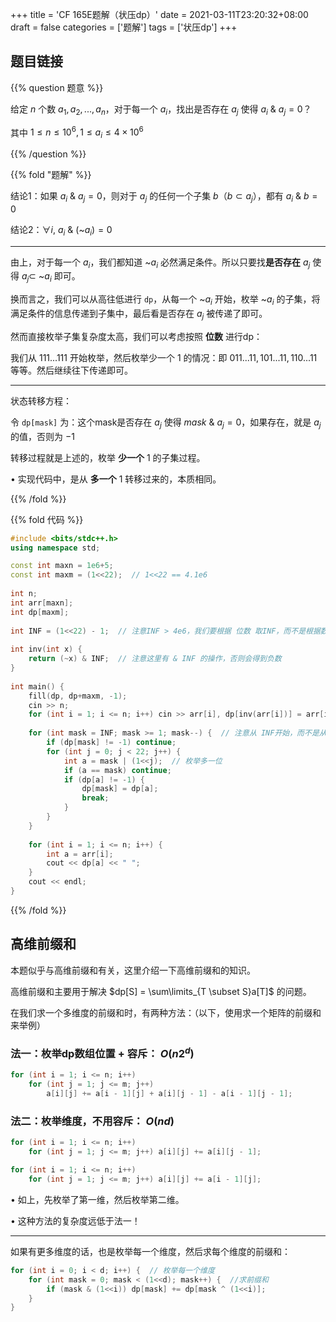 +++
title = 'CF 165E题解（状压dp）'
date = 2021-03-11T23:20:32+08:00
draft = false
categories = ['题解']
tags = ['状压dp']
+++

## 题目链接

{{% question 题意 %}}

给定 $n$ 个数 $a_1,a_2,...,a_n$，对于每一个 $a_i$，找出是否存在 $a_j$ 使得 $a_i$ & $a_j = 0$？

其中 $1 \leq n \leq 10^6, 1 \leq a_i \leq 4\times10^6$

{{% /question %}}


{{% fold "题解" %}}

结论1：如果 $a_i$ & $a_j = 0$，则对于 $a_j$ 的任何一个子集 $b$（$b \subset a_j$），都有 $a_i$ & $b = 0$

结论2：$\forall i, ~a_i$ & $($~$a_i) = 0$

<hr>

由上，对于每一个 $a_i$，我们都知道 ~$a_i$ 必然满足条件。所以只要找**是否存在** $a_j$ 使得 $a_j \subset$ ~$a_i$ 即可。

换而言之，我们可以从高往低进行 `dp`，从每一个 ~$a_i$ 开始，枚举 ~$a_i$ 的子集，将满足条件的信息传递到子集中，最后看是否存在 $a_j$ 被传递了即可。

然而直接枚举子集复杂度太高，我们可以考虑按照 **位数** 进行dp：

我们从 $111...111$ 开始枚举，然后枚举少一个 $1$ 的情况：即 $011...11, 101...11, 110...11$ 等等。然后继续往下传递即可。

<hr>

状态转移方程：

令 `dp[mask]` 为：这个mask是否存在 $a_j$ 使得 $mask$ & $a_j = 0$，如果存在，就是 $a_j$ 的值，否则为 $-1$

转移过程就是上述的，枚举 **少一个** $1$ 的子集过程。

• 实现代码中，是从 **多一个** $1$ 转移过来的，本质相同。

{{% /fold %}}


{{% fold 代码 %}}

```cpp
#include <bits/stdc++.h>
using namespace std;

const int maxn = 1e6+5;
const int maxm = (1<<22);  // 1<<22 == 4.1e6
 
int n;
int arr[maxn];
int dp[maxm];
 
int INF = (1<<22) - 1;  // 注意INF > 4e6，我们要根据 位数 取INF，而不是根据数据范围
 
int inv(int x) {
    return (~x) & INF;  // 注意这里有 & INF 的操作，否则会得到负数
}
 
int main() { 
    fill(dp, dp+maxm, -1);
    cin >> n;
    for (int i = 1; i <= n; i++) cin >> arr[i], dp[inv(arr[i])] = arr[i];
 
    for (int mask = INF; mask >= 1; mask--) {  // 注意从 INF开始，而不是从 4e6开始，因为 inv(arr[i]) 有可能 > 4e6
        if (dp[mask] != -1) continue;
        for (int j = 0; j < 22; j++) {  
            int a = mask | (1<<j);  // 枚举多一位
            if (a == mask) continue;
            if (dp[a] != -1) {
                dp[mask] = dp[a];
                break;
            }
        }
    }
 
    for (int i = 1; i <= n; i++) {
        int a = arr[i];
        cout << dp[a] << " ";
    }
    cout << endl;
}
```

{{% /fold %}}

## 高维前缀和

本题似乎与高维前缀和有关，这里介绍一下高维前缀和的知识。

高维前缀和主要用于解决 $dp[S] = \sum\limits_{T \subset S}a[T]$ 的问题。


在我们求一个多维度的前缀和时，有两种方法：（以下，使用求一个矩阵的前缀和来举例）

### 法一：枚举dp数组位置 + 容斥： $O(n2^d)$

```cpp
for (int i = 1; i <= n; i++)
    for (int j = 1; j <= m; j++)
        a[i][j] += a[i - 1][j] + a[i][j - 1] - a[i - 1][j - 1];
```

### 法二：枚举维度，不用容斥： $O(nd)$

```cpp
for (int i = 1; i <= n; i++)
    for (int j = 1; j <= m; j++) a[i][j] += a[i][j - 1];

for (int i = 1; i <= n; i++)
    for (int j = 1; j <= m; j++) a[i][j] += a[i - 1][j];
```

• 如上，先枚举了第一维，然后枚举第二维。

• 这种方法的复杂度远低于法一！

<hr>

如果有更多维度的话，也是枚举每一个维度，然后求每个维度的前缀和：

```cpp
for (int i = 0; i < d; i++) {  // 枚举每一个维度
    for (int mask = 0; mask < (1<<d); mask++) {  //求前缀和
        if (mask & (1<<i)) dp[mask] += dp[mask ^ (1<<i)];
    }
}
```
